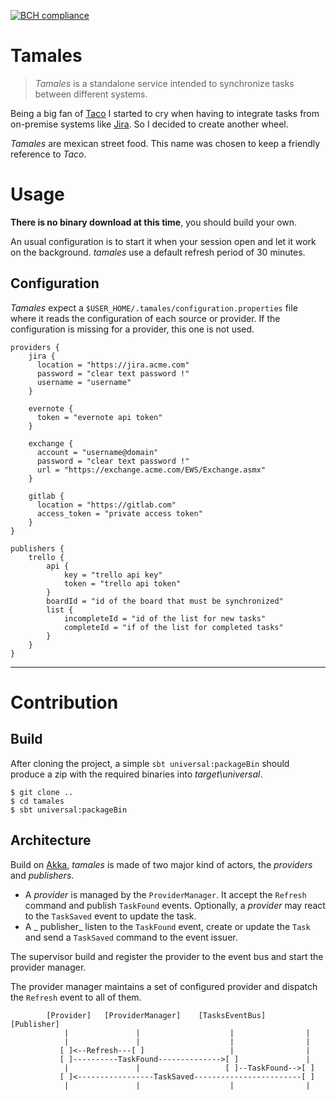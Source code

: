 [![BCH compliance](https://bettercodehub.com/edge/badge/gervaisb/tamales?branch=master)](https://bettercodehub.com/)

# Tamales
> _Tamales_ is a standalone service intended to synchronize tasks between 
different systems. 

Being a big fan of [Taco](https://www.tacoapp.com) I started to cry when having 
to integrate tasks from on-premise systems like [Jira](https://jira.atlassian.com).
So I decided to create another wheel.

_Tamales_ are mexican street food. This name was chosen to keep a friendly 
reference to _Taco_. 
 
# Usage
**There is no binary download at this time**, you should build your own. 

An usual configuration is to start it when your session open and let it work on 
the background. _tamales_ use a default refresh period of 30 minutes. 

## Configuration
_Tamales_ expect a `$USER_HOME/.tamales/configuration.properties` file where it reads 
the configuration of each source or provider. If the configuration is missing for a 
provider, this one is not used.

    providers {
        jira {
          location = "https://jira.acme.com"
          password = "clear text password !"
          username = "username"
        }
        
        evernote {
          token = "evernote api token"
        }
        
        exchange {
          account = "username@domain"
          password = "clear text password !"
          url = "https://exchange.acme.com/EWS/Exchange.asmx"
        }

        gitlab {
          location = "https://gitlab.com"
          access_token = "private access token"
        }
    }
    
    publishers {
        trello {
            api {
                key = "trello api key"
                token = "trello api token"
            }
            boardId = "id of the board that must be synchronized"
            list {
                incompleteId = "id of the list for new tasks"
                completeId = "if of the list for completed tasks"
            }
        }
    }

_______________________________________________________________________________

# Contribution

## Build
After cloning the project, a simple `sbt universal:packageBin` should produce 
a zip with the required binaries into _target\universal_.

    $ git clone ..
    $ cd tamales
    $ sbt universal:packageBin

## Architecture
Build on [Akka](https://akka.lightbend.io), _tamales_ is made of two major kind 
of actors, the _providers_ and _publishers_. 
+ A _provider_ is managed by the `ProviderManager`. It accept the `Refresh` 
command and publish `TaskFound` events. Optionally, a _provider_ may react to 
the `TaskSaved` event to update the task.
+ A _ publisher_ listen to the `TaskFound` event, create or update the `Task` 
and send a `TaskSaved` command to the event issuer. 

The supervisor build and register the provider to the event bus and start the 
provider manager.

The provider manager maintains a set of configured provider and dispatch the 
`Refresh` event to all of them.   


            [Provider]   [ProviderManager]    [TasksEventBus]    [Publisher]
                |               |                    |                |
                |               |                    |                |
               [ ]<--Refresh---[ ]                   |                |
               [ ]----------TaskFound-------------->[ ]               |
                |               |                   [ ]--TaskFound-->[ ]
               [ ]<-----------------TaskSaved------------------------[ ]                          
                |               |                    |                |
